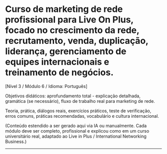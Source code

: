 # Curso de marketing de rede profissional para Live On Plus, focado no crescimento da rede, recrutamento, venda, duplicação, liderança, gerenciamento de equipes internacionais e treinamento de negócios.


[Nível 3 / Módulo 6 / Idioma: Português]

Objetivos didáticos: aprofundamento total - explicação detalhada, gramática (se necessário), fluxo de trabalho real para marketing de rede.

Teoria, prática, diálogos reais, exercícios práticos, teste de verificação, erros comuns, práticas recomendadas, vocabulário e cultura internacional.


(Conteúdo estendido a ser gerado aqui via IA ou manualmente. Cada módulo deve ser completo, profissional e explicou como em um curso universitário real, adaptado ao Live in Plus / International Networking Business.)

----